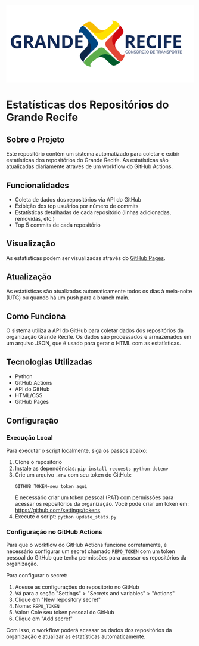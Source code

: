 <p align="center">
   <img src="https://raw.githubusercontent.com/ctm-granderecife/cdn-imgs/refs/heads/main/commons/logo_grande_recife.svg" alt="Logo do projeto" width="600">
</p>

# Estatísticas dos Repositórios do Grande Recife

## Sobre o Projeto

Este repositório contém um sistema automatizado para coletar e exibir estatísticas dos repositórios do Grande Recife. As estatísticas são atualizadas diariamente através de um workflow do GitHub Actions.

## Funcionalidades

- Coleta de dados dos repositórios via API do GitHub
- Exibição dos top usuários por número de commits
- Estatísticas detalhadas de cada repositório (linhas adicionadas, removidas, etc.)
- Top 5 commits de cada repositório

## Visualização

As estatísticas podem ser visualizadas através do [GitHub Pages](https://ctm-granderecife.github.io/stats/).

## Atualização

As estatísticas são atualizadas automaticamente todos os dias à meia-noite (UTC) ou quando há um push para a branch main.

## Como Funciona

O sistema utiliza a API do GitHub para coletar dados dos repositórios da organização Grande Recife. Os dados são processados e armazenados em um arquivo JSON, que é usado para gerar o HTML com as estatísticas.

## Tecnologias Utilizadas

- Python
- GitHub Actions
- API do GitHub
- HTML/CSS
- GitHub Pages

## Configuração

### Execução Local

Para executar o script localmente, siga os passos abaixo:

1. Clone o repositório
2. Instale as dependências: `pip install requests python-dotenv`
3. Crie um arquivo `.env` com seu token do GitHub:
   ```
   GITHUB_TOKEN=seu_token_aqui
   ```
   É necessário criar um token pessoal (PAT) com permissões para acessar os repositórios da organização.
   Você pode criar um token em: https://github.com/settings/tokens
4. Execute o script: `python update_stats.py`

### Configuração no GitHub Actions

Para que o workflow do GitHub Actions funcione corretamente, é necessário configurar um secret chamado `REPO_TOKEN` com um token pessoal do GitHub que tenha permissões para acessar os repositórios da organização.

Para configurar o secret:

1. Acesse as configurações do repositório no GitHub
2. Vá para a seção "Settings" > "Secrets and variables" > "Actions"
3. Clique em "New repository secret"
4. Nome: `REPO_TOKEN`
5. Valor: Cole seu token pessoal do GitHub
6. Clique em "Add secret"

Com isso, o workflow poderá acessar os dados dos repositórios da organização e atualizar as estatísticas automaticamente.

